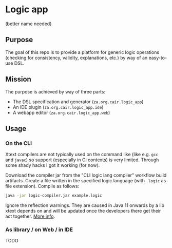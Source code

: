 # Logic app
(better name needed)

## Purpose
The goal of this repo is to provide a platform for generic logic operations (checking for consistency, validity, explanations, etc.) by way of an easy-to-use DSL. 

## Mission
The purpose is achieved by way of three parts:
- The DSL specification and generator (`za.org.cair.logic_app`)
- An IDE plugin (`za.org.cair.logic_app.ide`)
- A webapp editor (`za.org.cair.logic_app.web`)

## Usage

### On the CLI

Xtext compilers are not typically used on the command like (like e.g. `gcc` and `javac`) so support (especially in CI contexts) is very limited. Through some shady hacks I got it working (for now). 

Download the compiler jar from the "CLI logic lang compiler" workflow build artifacts. Create a file written in the specified logic language (with `.logic` as file extension). Compile as follows:

```sh
java -jar logic-compiler.jar example.logic
```

Ignore the reflection warnings. They are caused in Java 11 onwards by a lib xtext depends on and will be updated once the developers there get their act together. [More info](https://github.com/eclipse/xtext-core/issues/506).


### As library / on Web / in IDE

TODO


